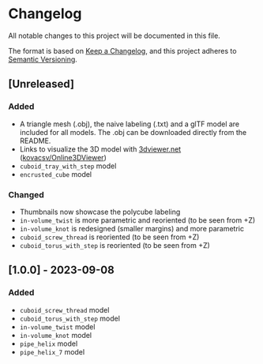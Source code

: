 # Changelog

All notable changes to this project will be documented in this file.

The format is based on [Keep a Changelog](https://keepachangelog.com/en/1.1.0/),
and this project adheres to [Semantic Versioning](https://semver.org/spec/v2.0.0.html).

## [Unreleased]

### Added

- A triangle mesh (.obj), the naive labeling (.txt) and a glTF model are included for all models. The .obj can be downloaded directly from the README.
- Links to visualize the 3D model with [3dviewer.net](https://3dviewer.net/) ([kovacsv/Online3DViewer](https://github.com/kovacsv/Online3DViewer))
- `cuboid_tray_with_step` model
- `encrusted_cube` model

### Changed

- Thumbnails now showcase the polycube labeling
- `in-volume_twist` is more parametric and reoriented (to be seen from +Z)
- `in-volume_knot` is redesigned (smaller margins) and more parametric
- `cuboid_screw_thread` is reoriented (to be seen from +Z)
- `cuboid_torus_with_step` is reoriented (to be seen from +Z)

## [1.0.0] - 2023-09-08

### Added

- `cuboid_screw_thread` model
- `cuboid_torus_with_step` model
- `in-volume_twist` model
- `in-volume_knot` model
- `pipe_helix` model
- `pipe_helix_7` model

